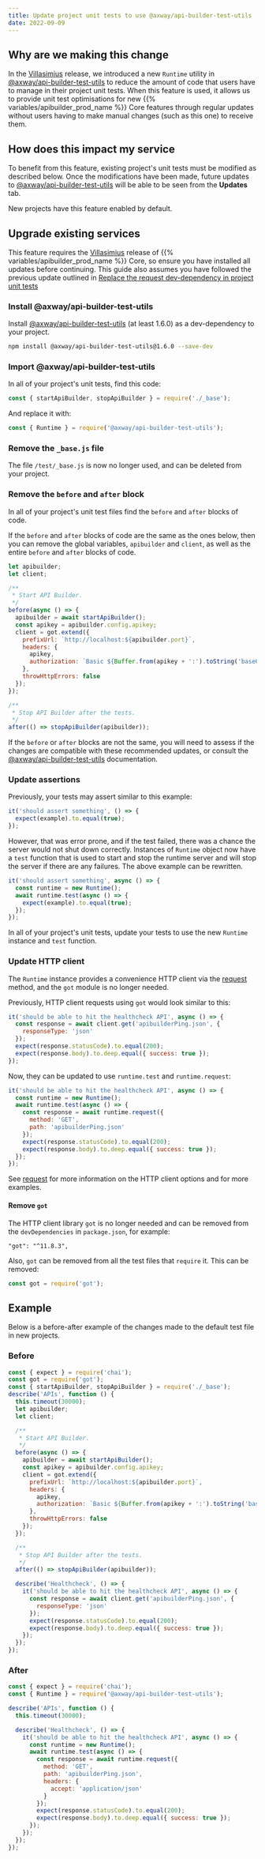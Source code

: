 ```yaml
---
title: Update project unit tests to use @axway/api-builder-test-utils
date: 2022-09-09
---
```


## Why are we making this change

In the [Villasimius](/docs/release_notes/villasimius/) release, we introduced a new `Runtime` utility in [@axway/api-builder-test-utils](https://www.npmjs.com/package/@axway/api-builder-test-utils) to reduce the amount of code that users have to manage in their project unit tests. When this feature is used, it allows us to provide unit test optimisations for new {{% variables/apibuilder_prod_name %}} Core features through regular updates without users having to make manual changes (such as this one) to receive them.

## How does this impact my service

To benefit from this feature, existing project's unit tests must be modified as described below. Once the modifications have been made, future updates to [@axway/api-builder-test-utils](https://www.npmjs.com/package/@axway/api-builder-test-utils) will be able to be seen from the **Updates** tab.

New projects have this feature enabled by default.

## Upgrade existing services

This feature requires the [Villasimius](/docs/release_notes/villasimius/) release of {{% variables/apibuilder_prod_name %}} Core, so ensure you have installed all updates before continuing. This guide also assumes you have followed the previous update outlined in [Replace the request dev-dependency in project unit tests](/docs/updates/2021_12_17_update_to_remove_request_module)

### Install @axway/api-builder-test-utils

Install [@axway/api-builder-test-utils](https://www.npmjs.com/package/@axway/api-builder-test-utils) (at least 1.6.0) as a dev-dependency to your project.

```bash
npm install @axway/api-builder-test-utils@1.6.0 --save-dev
```

### Import @axway/api-builder-test-utils

In all of your project's unit tests, find this code:

```js
const { startApiBuilder, stopApiBuilder } = require('./_base');
```

And replace it with:

```js
const { Runtime } = require('@axway/api-builder-test-utils');
```

### Remove the `_base.js` file

The file `/test/_base.js` is now no longer used, and can be deleted from your project.

### Remove the `before` and `after` block

In all of your project's unit test files find the `before` and `after` blocks of code.

If the `before` and `after` blocks of code are the same as the ones below, then you can remove the global variables, `apibuilder` and `client`, as well as the entire `before` and `after` blocks of code.

```js
let apibuilder;
let client;

/**
 * Start API Builder.
 */
before(async () => {
  apibuilder = await startApiBuilder();
  const apikey = apibuilder.config.apikey;
  client = got.extend({
    prefixUrl: `http://localhost:${apibuilder.port}`,
    headers: {
      apikey,
      authorization: `Basic ${Buffer.from(apikey + ':').toString('base64')}`
    },
    throwHttpErrors: false
  });
});

/**
 * Stop API Builder after the tests.
 */
after(() => stopApiBuilder(apibuilder));
```

If the `before` or `after` blocks are not the same, you will need to assess if the changes are compatible with these recommended updates, or consult the [@axway/api-builder-test-utils](https://www.npmjs.com/package/@axway/api-builder-test-utils) documentation.

### Update assertions

Previously, your tests may assert similar to this example:

```js
it('should assert something', () => {
  expect(example).to.equal(true);
});
```

However, that was error prone, and if the test failed, there was a chance the server would not shut down correctly. Instances of `Runtime` object now have a `test` function that is used to start and stop the runtime server and will stop the server if there are any failures. The above example can be rewritten.

```js
it('should assert something', async () => {
  const runtime = new Runtime();
  await runtime.test(async () => {
    expect(example).to.equal(true);
  });
});
```

In all of your project's unit tests, update your tests to use the new `Runtime` instance and `test` function.

### Update HTTP client

The `Runtime` instance provides a convenience HTTP client via the [request](https://www.npmjs.com/package/@axway/api-builder-test-utils#async-runtimerequesthttpoptions) method, and the `got` module is no longer needed.

Previously, HTTP client requests using `got` would look similar to this:

```js
it('should be able to hit the healthcheck API', async () => {
  const response = await client.get('apibuilderPing.json', {
    responseType: 'json'
  });
  expect(response.statusCode).to.equal(200);
  expect(response.body).to.deep.equal({ success: true });
});
```

Now, they can be updated to use `runtime.test` and `runtime.request`:

```js
it('should be able to hit the healthcheck API', async () => {
  const runtime = new Runtime();
  await runtime.test(async () => {
    const response = await runtime.request({
      method: 'GET',
      path: 'apibuilderPing.json'
    });
    expect(response.statusCode).to.equal(200);
    expect(response.body).to.deep.equal({ success: true });
  });
});
```

See [request](https://www.npmjs.com/package/@axway/api-builder-test-utils#async-runtimerequesthttpoptions) for more information on the HTTP client options and for more examples.

#### Remove `got`

The HTTP client library `got` is no longer needed and can be removed from the `devDependencies` in `package.json`, for example:

```text
"got": "^11.8.3",
```

Also, `got` can be removed from all the test files that `require` it. This can be removed:

```js
const got = require('got');
```

## Example

Below is a before-after example of the changes made to the default test file in new projects.

### Before

```js
const { expect } = require('chai');
const got = require('got');
const { startApiBuilder, stopApiBuilder } = require('./_base');
describe('APIs', function () {
  this.timeout(30000);
  let apibuilder;
  let client;

  /**
   * Start API Builder.
   */
  before(async () => {
    apibuilder = await startApiBuilder();
    const apikey = apibuilder.config.apikey;
    client = got.extend({
      prefixUrl: `http://localhost:${apibuilder.port}`,
      headers: {
        apikey,
        authorization: `Basic ${Buffer.from(apikey + ':').toString('base64')}`
      },
      throwHttpErrors: false
    });
  });

  /**
   * Stop API Builder after the tests.
   */
  after(() => stopApiBuilder(apibuilder));

  describe('Healthcheck', () => {
    it('should be able to hit the healthcheck API', async () => {
      const response = await client.get('apibuilderPing.json', {
        responseType: 'json'
      });
      expect(response.statusCode).to.equal(200);
      expect(response.body).to.deep.equal({ success: true });
    });
  });
});
```

### After

```js
const { expect } = require('chai');
const { Runtime } = require('@axway/api-builder-test-utils');

describe('APIs', function () {
  this.timeout(30000);

  describe('Healthcheck', () => {
    it('should be able to hit the healthcheck API', async () => {
      const runtime = new Runtime();
      await runtime.test(async () => {
        const response = await runtime.request({
          method: 'GET',
          path: 'apibuilderPing.json',
          headers: {
            accept: 'application/json'
          }
        });
        expect(response.statusCode).to.equal(200);
        expect(response.body).to.deep.equal({ success: true });
      });
    });
  });
});
```
